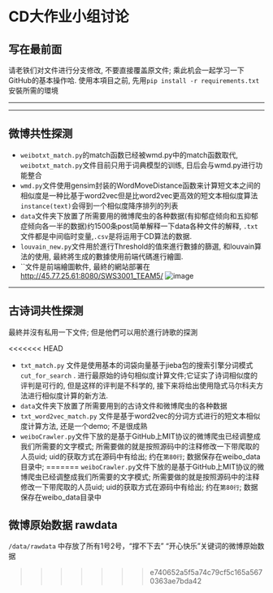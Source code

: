 # CD大作业小组讨论

## 写在最前面

请老铁们对文件进行分支修改, 不要直接覆盖原文件; 乘此机会一起学习一下GitHub的基本操作哈.
使用本項目之前, 先用`pip install -r requirements.txt`安裝所需的環境

---

---

## 微博共性探测

* `weibotxt_match.py`的match函数已经被wmd.py中的match函数取代, `weibotxt_match.py`文件目前只用于词典模型的训练, 日后会与wmd.py进行功能整合
* `wmd.py`文件使用gensim封装的WordMoveDistance函数来计算短文本之间的相似度是一种比基于word2vec但是比word2vec更高效的短文本相似度算法`instance(text)`会得到一个相似度降序排列的列表
* `data`文件夹下放置了所需要用的微博爬虫的各种数据(有抑郁症倾向和五抑郁症倾向各一半的数据)约1500条post简单解释一下data各种文件的解释, `.txt`文件都是中间临时变量,`.csv`是将运用于CD算法的数据.
* `louvain_new.py`文件用於進行Threshold的值來進行數據的篩選, 和louvain算法的使用, 最終將生成的數據使用前端代碼進行繪圖.
* ``文件是前端繪圖軟件, 最終的網站部署在<http://45.77.25.61:8080/SWS3001_TEAM5/>
![image](https://github.com/Talbot1/NUS_CD_Groupwork/raw/master/image/QR.png)

---

## 古诗词共性探测

最終并沒有私用一下文件; 但是他們可以用於進行詩歌的探測

<<<<<<< HEAD
* `txt_match.py`  文件是使用基本的词袋向量基于jieba包的搜索引擎分词模式`cut_for_search` . 进行最原始的诗句相似度计算文件;它证实了诗词相似度的评判是可行的, 但是这样的评判是不科学的, 接下来将给出使用隐式马尔科夫方法进行相似度计算的新方法.
* `data`文件夹下放置了所需要用到的古诗文件和微博爬虫的各种数据
* `txt_word2vec_match.py` 文件是基于word2vec的分词方式进行的短文本相似度计算方法, 还是一个demo; 不是很成熟
* `weiboCrawler.py`文件下放的是基于GitHub上MIT协议的微博爬虫已经调整成我们所需要的文字模式; 所需要做的就是按照源码中的注释修改一下带爬取的人员uid; uid的获取方式在源码中有给出; 约在`第80行`; 数据保存在weibo_data目录中;
=======
`weiboCrawler.py`文件下放的是基于GitHub上MIT协议的微博爬虫已经调整成我们所需要的文字模式; 所需要做的就是按照源码中的注释修改一下带爬取的人员uid; uid的获取方式在源码中有给出; 约在`第80行`; 数据保存在weibo_data目录中


## 微博原始数据 rawdata
`/data/rawdata` 中存放了所有1号2号，“撑不下去” “开心快乐”关键词的微博原始数据
>>>>>>> e740652a5f5a74c79cf5c165a5670363ae7bda42
